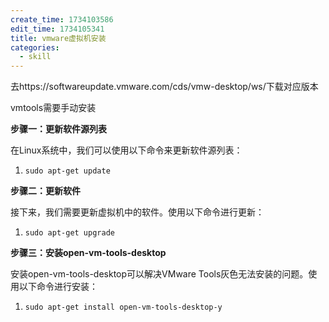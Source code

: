 ```yaml
---
create_time: 1734103586
edit_time: 1734105341
title: vmware虚拟机安装
categories:
  - skill
---
```



去https://softwareupdate.vmware.com/cds/vmw-desktop/ws/下载对应版本

vmtools需要手动安装

 **步骤一：更新软件源列表**

在Linux系统中，我们可以使用以下命令来更新软件源列表：

1. `sudo apt-get update`

 **步骤二：更新软件**

接下来，我们需要更新虚拟机中的软件。使用以下命令进行更新：

1. `sudo apt-get upgrade`

 **步骤三：安装open-vm-tools-desktop**

安装open-vm-tools-desktop可以解决VMware Tools灰色无法安装的问题。使用以下命令进行安装：

1. `sudo apt-get install open-vm-tools-desktop-y`

